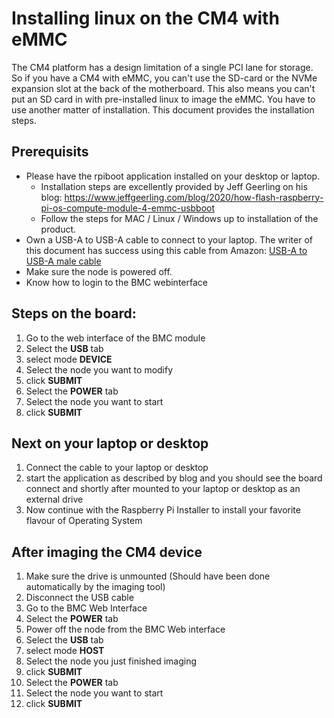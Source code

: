 # Installing linux on the CM4 with eMMC

The CM4 platform has a design limitation of a single PCI lane for storage. So if you have a CM4 with eMMC, you can't use the SD-card or the NVMe expansion slot at the back of the motherboard.
This also means you can't put an SD card in with pre-installed linux to image the eMMC. You have to use another matter of installation. This document provides the installation steps.

## Prerequisits

- Please have the rpiboot application installed on your desktop or laptop. 
  - Installation steps are excellently provided by Jeff Geerling on his blog: https://www.jeffgeerling.com/blog/2020/how-flash-raspberry-pi-os-compute-module-4-emmc-usbboot
  - Follow the steps for MAC / Linux / Windows up to installation of the product.
- Own a USB-A to USB-A cable to connect to your laptop. The writer of this document has success using this cable from Amazon: [USB-A to USB-A male cable]([https://www.amazon.nl/dp/B004TJ574C?&linkCode=sl2&tag=basthout-21&linkId=8036820d6df87ae1ba8ef957dfb32d40&language=nl_NL&ref_=as_li_ss_tl](https://www.amazon.nl/dp/B004TJ574C?&linkCode=sl2&linkId=8036820d6df87ae1ba8ef957dfb32d40&language=nl_NL&ref_=as_li_ss_tl))
- Make sure the node is powered off.
- Know how to login to the BMC webinterface

## Steps on the board:
1. Go to the web interface of the BMC module
2. Select the **USB** tab
3. select mode **DEVICE**
4. Select the node you want to modify
5. click **SUBMIT**
6. Select the **POWER** tab
7. Select the node you want to start
8. click **SUBMIT**

## Next on your laptop or desktop
1. Connect the cable to your laptop or desktop
2. start the application as described by blog and you should see the board connect and shortly after mounted to your laptop or desktop as an external drive
3. Now continue with the Raspberry Pi Installer to install your favorite flavour of Operating System

## After imaging the CM4 device
1. Make sure the drive is unmounted (Should have been done automatically by the imaging tool)
2. Disconnect the USB cable
3. Go to the BMC Web Interface
4. Select the **POWER** tab
5. Power off the node from the BMC Web interface
6. Select the **USB** tab
7. select mode **HOST**
8. Select the node you just finished imaging
9. click **SUBMIT**
10. Select the **POWER** tab
11. Select the node you want to start
12. click **SUBMIT**
